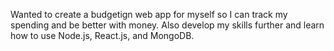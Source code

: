 Wanted to create a budgetign web app for myself so I can track my spending and be better with money. Also develop my skills further and learn how to use Node.js, React.js, and MongoDB.
